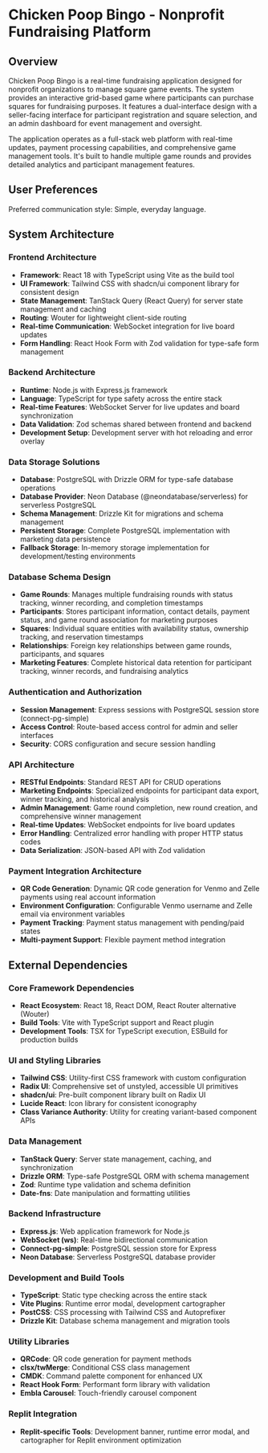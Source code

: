 # Chicken Poop Bingo - Nonprofit Fundraising Platform

## Overview

Chicken Poop Bingo is a real-time fundraising application designed for nonprofit organizations to manage square game events. The system provides an interactive grid-based game where participants can purchase squares for fundraising purposes. It features a dual-interface design with a seller-facing interface for participant registration and square selection, and an admin dashboard for event management and oversight.

The application operates as a full-stack web platform with real-time updates, payment processing capabilities, and comprehensive game management tools. It's built to handle multiple game rounds and provides detailed analytics and participant management features.

## User Preferences

Preferred communication style: Simple, everyday language.

## System Architecture

### Frontend Architecture
- **Framework**: React 18 with TypeScript using Vite as the build tool
- **UI Framework**: Tailwind CSS with shadcn/ui component library for consistent design
- **State Management**: TanStack Query (React Query) for server state management and caching
- **Routing**: Wouter for lightweight client-side routing
- **Real-time Communication**: WebSocket integration for live board updates
- **Form Handling**: React Hook Form with Zod validation for type-safe form management

### Backend Architecture
- **Runtime**: Node.js with Express.js framework
- **Language**: TypeScript for type safety across the entire stack
- **Real-time Features**: WebSocket Server for live updates and board synchronization
- **Data Validation**: Zod schemas shared between frontend and backend
- **Development Setup**: Development server with hot reloading and error overlay

### Data Storage Solutions
- **Database**: PostgreSQL with Drizzle ORM for type-safe database operations
- **Database Provider**: Neon Database (@neondatabase/serverless) for serverless PostgreSQL
- **Schema Management**: Drizzle Kit for migrations and schema management
- **Persistent Storage**: Complete PostgreSQL implementation with marketing data persistence
- **Fallback Storage**: In-memory storage implementation for development/testing environments

### Database Schema Design
- **Game Rounds**: Manages multiple fundraising rounds with status tracking, winner recording, and completion timestamps
- **Participants**: Stores participant information, contact details, payment status, and game round association for marketing purposes
- **Squares**: Individual square entities with availability status, ownership tracking, and reservation timestamps
- **Relationships**: Foreign key relationships between game rounds, participants, and squares
- **Marketing Features**: Complete historical data retention for participant tracking, winner records, and fundraising analytics

### Authentication and Authorization
- **Session Management**: Express sessions with PostgreSQL session store (connect-pg-simple)
- **Access Control**: Route-based access control for admin and seller interfaces
- **Security**: CORS configuration and secure session handling

### API Architecture
- **RESTful Endpoints**: Standard REST API for CRUD operations
- **Marketing Endpoints**: Specialized endpoints for participant data export, winner tracking, and historical analysis
- **Admin Management**: Game round completion, new round creation, and comprehensive winner management
- **Real-time Updates**: WebSocket endpoints for live board updates
- **Error Handling**: Centralized error handling with proper HTTP status codes
- **Data Serialization**: JSON-based API with Zod validation

### Payment Integration Architecture
- **QR Code Generation**: Dynamic QR code generation for Venmo and Zelle payments using real account information
- **Environment Configuration**: Configurable Venmo username and Zelle email via environment variables
- **Payment Tracking**: Payment status management with pending/paid states
- **Multi-payment Support**: Flexible payment method integration

## External Dependencies

### Core Framework Dependencies
- **React Ecosystem**: React 18, React DOM, React Router alternative (Wouter)
- **Build Tools**: Vite with TypeScript support and React plugin
- **Development Tools**: TSX for TypeScript execution, ESBuild for production builds

### UI and Styling Libraries
- **Tailwind CSS**: Utility-first CSS framework with custom configuration
- **Radix UI**: Comprehensive set of unstyled, accessible UI primitives
- **shadcn/ui**: Pre-built component library built on Radix UI
- **Lucide React**: Icon library for consistent iconography
- **Class Variance Authority**: Utility for creating variant-based component APIs

### Data Management
- **TanStack Query**: Server state management, caching, and synchronization
- **Drizzle ORM**: Type-safe PostgreSQL ORM with schema management
- **Zod**: Runtime type validation and schema definition
- **Date-fns**: Date manipulation and formatting utilities

### Backend Infrastructure
- **Express.js**: Web application framework for Node.js
- **WebSocket (ws)**: Real-time bidirectional communication
- **Connect-pg-simple**: PostgreSQL session store for Express
- **Neon Database**: Serverless PostgreSQL database provider

### Development and Build Tools
- **TypeScript**: Static type checking across the entire stack
- **Vite Plugins**: Runtime error modal, development cartographer
- **PostCSS**: CSS processing with Tailwind CSS and Autoprefixer
- **Drizzle Kit**: Database schema management and migration tools

### Utility Libraries
- **QRCode**: QR code generation for payment methods
- **clsx/twMerge**: Conditional CSS class management
- **CMDK**: Command palette component for enhanced UX
- **React Hook Form**: Performant form library with validation
- **Embla Carousel**: Touch-friendly carousel component

### Replit Integration
- **Replit-specific Tools**: Development banner, runtime error modal, and cartographer for Replit environment optimization